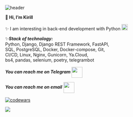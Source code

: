 ![header](https://capsule-render.vercel.app/api?type=waving&color=gradient&customColorList=10,7&height=150&section=header&text=Hello%20world!&fontColor=f0ffff&animation=fadeIn&fontSize=50&fontAlignY=30&desc=Welcome%20to%20my%20github%20profile&descAlignY=50&descAlign=75)

**👋 Hi, I’m Kirill**

✨ I am interesting in back-end development with Python <img src="https://cdn-icons-png.flaticon.com/128/5968/5968350.png" height="20"/>

✨***Stack of technology:***  
Python, Django, Django REST Framework, FastAPI,  
SQL, PostgreSQL, Docker, Docker-compose, Git,  
CI/CD, Linux, Nginx, Gunicorn, Ya.Cloud,  
bs4, pandas, selenium, poetry, telegrambot

***You can reach me on Telegram*** <a href='https://t.me/Kirik_Bk'><img src="https://img.icons8.com/color/48/undefined/telegram-app--v1.png" height="35" align="center"></a>

***You can reach me on email***  <a href='mailto:baibak.k.v@gmail.com'><img src="https://img.icons8.com/color/48/000000/gmail--v1.png" height="35" align="center"></a>

[![codewars](https://www.codewars.com/users/HelloAgni/badges/small)](https://www.codewars.com/users/HelloAgni)

![](https://komarev.com/ghpvc/?username=HelloAgni&style=plastic)

<!---
HelloAgni/HelloAgni is a ✨ special ✨ repository because its `README.md` (this file) appears on your GitHub profile.
You can click the Preview link to take a look at your changes.
--->

